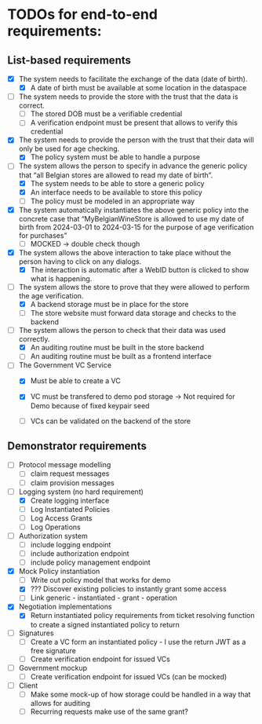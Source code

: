 # TODOs for end-to-end requirements:

## List-based requirements
- [X] The system needs to facilitate the exchange of the data (date of birth).
  - [X] A date of birth must be available at some location in the dataspace
- [ ] The system needs to provide the store with the trust that the data is correct.
  - [ ] The stored DOB must be a verifiable credential
  - [ ] A verification endpoint must be present that allows to verify this credential
- [X] The system needs to provide the person with the trust that their data will only be used for age checking.
  - [X] The policy system must be able to handle a purpose
- [ ] The system allows the person to specify in advance the generic policy that “all Belgian stores are allowed to read my date of birth”.
  - [X] The system needs to be able to store a generic policy
  - [X] An interface needs to be available to store this policy
  - [ ] The policy must be modeled in an appropriate way
- [X] The system automatically instantiates the above generic policy into the concrete case that “MyBelgianWineStore is allowed to use my date of birth from 2024-03-01 to 2024-03-15 for the purpose of age verification for purchases”
  - [ ] MOCKED -> double check though
- [X] The system allows the above interaction to take place without the person having to click on any dialogs.
  - [X] The interaction is automatic after a WebID button is clicked to show what is happening.
- [ ] The system allows the store to prove that they were allowed to perform the age verification.
  - [X] A backend storage must be in place for the store
  - [ ] The store website must forward data storage and checks to the backend
- [ ] The system allows the person to check that their data was used correctly.
  - [X] An auditing routine must be built in the store backend
  - [ ] An auditing routine must be built as a frontend interface
- [ ] The Government VC Service
  - [X] Must be able to create a VC 
  - [X] VC must be transfered to demo pod storage -> Not required for Demo because of fixed keypair seed
  - [ ] VCs can be validated on the backend of the store




## Demonstrator requirements
- [ ] Protocol message modelling
  - [ ] claim request messages
  - [ ] claim provision messages
- [ ] Logging system (no hard requirement)
  - [X] Create logging interface
  - [ ] Log Instantiated Policies
  - [ ] Log Access Grants
  - [ ] Log Operations
- [ ] Authorization system
  - [ ] include logging endpoint
  - [ ] include authorization endpoint 
  - [ ] include policy management endpoint
- [X] Mock Policy instantiation
  - [ ] Write out policy model that works for demo
  - [X] ??? Discover existing policies to instantly grant some access
  - [ ] Link generic - instantiated - grant - operation
- [x] Negotiation implementations
  - [X] Return instantiated policy requirements from ticket resolving function to create a signed instantiated policy to return
- [ ] Signatures
  - [ ] Create a VC form an instantiated policy - I use the return JWT as a free signature
  - [ ] Create verification endpoint for issued VCs 
- [ ] Government mockup
   - [ ] Create verification endpoint for issued VCs (can be mocked)
- [ ] Client
  - [ ] Make some mock-up of how storage could be handled in a way that allows for auditing
  - [ ] Recurring requests make use of the same grant?